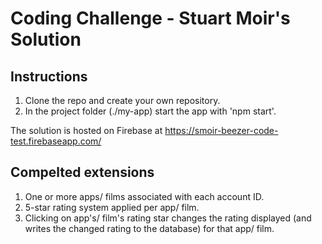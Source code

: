 # Coding Challenge - Stuart Moir's Solution

## Instructions

1. Clone the repo and create your own repository.
2. In the project folder (./my-app) start the app with 'npm start'.

The solution is hosted on Firebase at https://smoir-beezer-code-test.firebaseapp.com/

## Compelted extensions

1. One or more apps/ films associated with each account ID.
2. 5-star rating system applied per app/ film.
3. Clicking on app's/ film's rating star changes the rating displayed (and writes the changed rating to the database) for that app/ film.